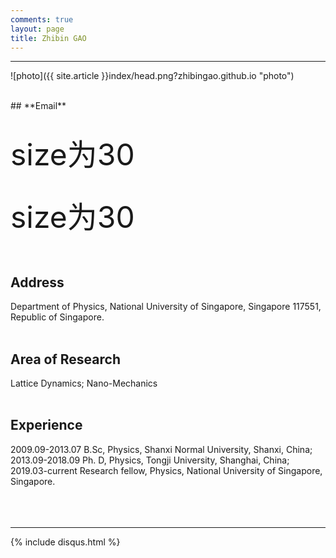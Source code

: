 ```yaml
---
comments: true
layout: page
title: Zhibin GAO
---
```

---

![photo]({{ site.article }}index/head.png?zhibingao.github.io "photo")

<br>
## **Email**
<zhibingao@outlook.com><br>
<zhibin.gao@nus.edu.sg><br>

<font size=30>size为30</font>

<p style="font-size:30px"></p>

<font size=30>size为30</font><br />


<br>

## **Address**
Department of Physics, National University of Singapore, Singapore 117551, 
Republic of Singapore.
<br><br>

## **Area of Research**
Lattice Dynamics; Nano-Mechanics
<br><br>

## **Experience**
2009.09-2013.07 B.Sc, Physics, Shanxi Normal University, Shanxi, China;<br> 
2013.09-2018.09 Ph. D, Physics, Tongji University, Shanghai, China;<br> 
2019.03-current Research fellow, Physics, National University of Singapore, Singapore.
<br><br><br><br>

---

{% include disqus.html %}
